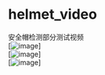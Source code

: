 # helmet_video
安全帽检测部分测试视频     
[![image](https://github.com/jianlelestyle/helmet_video/blob/master/helmet_video/1.gif)]     
[![image](https://github.com/jianlelestyle/helmet_video/blob/master/helmet_video/2.gif)]     
[![image](https://github.com/jianlelestyle/helmet_video/blob/master/helmet_video/3.gif)]     
